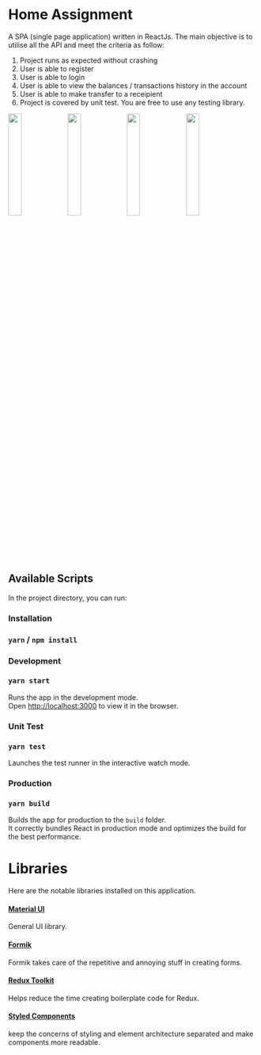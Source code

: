 # Home Assignment
A SPA (single page application) written in ReactJs. The main objective is to utilise all the API and meet the criteria as follow:
1.  Project runs as expected without crashing
2.  User is able to register
3.  User is able to login
4.  User is able to view the balances / transactions history in the account
5.  User is able to make transfer to a receipient
6.  Project is covered by unit test. You are free to use any testing library.
  
<img src="https://user-images.githubusercontent.com/58968255/141316133-2bd10ed4-1bdd-4b3d-b0ae-c277498fa68f.png" width="23%"></img> <img src="https://user-images.githubusercontent.com/58968255/141316140-5df4efa4-63fb-4da7-b213-29e17dbb9946.png" width="23%"></img> <img src="https://user-images.githubusercontent.com/58968255/141316144-cda251be-d960-469c-a033-c8ad2114c520.png" width="23%"></img> <img src="https://user-images.githubusercontent.com/58968255/141316148-abc6cc9f-fbb5-4daa-91a7-af7d95d6d069.png" width="23%"></img> 

## Available Scripts
 
In the project directory, you can run:
### Installation
### `yarn` / `npm install`

### Development
### `yarn start`
Runs the app in the development mode.\
Open [http://localhost:3000](http://localhost:3000) to view it in the browser.

### Unit Test
### `yarn test`
Launches the test runner in the interactive watch mode.

### Production
### `yarn build`
Builds the app for production to the `build` folder.\
It correctly bundles React in production mode and optimizes the build for the best performance.

# Libraries
Here are the notable libraries installed on this application.
#### [Material UI](https://mui.com/)
General UI library.
#### [Formik](https://formik.org/)
Formik takes care of the repetitive and annoying stuff in creating forms.
#### [Redux Toolkit](https://redux-toolkit.js.org/)
Helps reduce the time creating boilerplate code for Redux.
#### [Styled Components](https://styled-components.com/)
keep the concerns of styling and element architecture separated and make components more readable.
